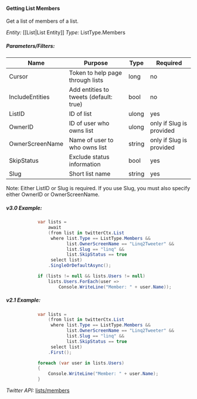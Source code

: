 #### Getting List Members

Get a list of members of a list.

*Entity:* [[List|List Entity]]
*Type:* ListType.Members

##### Parameters/Filters:

| Name | Purpose | Type | Required |
|------|---------|------|----------|
| Cursor | Token to help page through lists | long | no |
| IncludeEntities | Add entities to tweets (default: true) | bool | no |
| ListID | ID of list | ulong | yes |
| OwnerID | ID of user who owns list | ulong | only if Slug is provided |
| OwnerScreenName | Name of user to who owns list | string | only if Slug is provided |
| SkipStatus | Exclude status information | bool | yes |
| Slug | Short list name | string | yes |

Note: Either ListID or Slug is required. If you use Slug, you must also specify either OwnerID or OwnerScreenName.

##### v3.0 Example:

```c#
            var lists =
                await
                (from list in twitterCtx.List
                 where list.Type == ListType.Members &&
                       list.OwnerScreenName == "Linq2Tweeter" &&
                       list.Slug == "linq" &&
                       list.SkipStatus == true
                 select list)
                .SingleOrDefaultAsync();

            if (lists != null && lists.Users != null)
                lists.Users.ForEach(user =>
                    Console.WriteLine("Member: " + user.Name));
```

##### v2.1 Example:

```c#
            var lists =
                (from list in twitterCtx.List
                 where list.Type == ListType.Members &&
                       list.OwnerScreenName == "Linq2Tweeter" &&
                       list.Slug == "linq" &&
                       list.SkipStatus == true
                 select list)
                .First();

            foreach (var user in lists.Users)
            {
                Console.WriteLine("Member: " + user.Name);
            }
```

*Twitter API:* [lists/members](https://developer.twitter.com/en/docs/accounts-and-users/create-manage-lists/api-reference/get-lists-members)